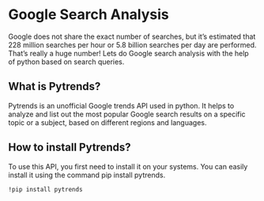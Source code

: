 # Google Search Analysis
Google does not share the exact number of searches, but it’s estimated that 228 million searches per hour or 5.8 billion searches per day are performed. That’s really a huge number! Lets do Google search analysis with the help of python based on search 
queries.
## What is Pytrends?

Pytrends is an unofficial Google trends API used in python. It helps to analyze and list out the most popular Google search results on a specific topic or a subject, based on different regions and languages.
## How to install Pytrends?

To use this API, you first need to install it on your systems. You can easily install it using the command pip install pytrends.
```
!pip install pytrends
```
